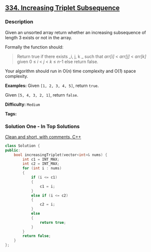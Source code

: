 ## [334. Increasing Triplet Subsequence](https://leetcode.com/problems/increasing-triplet-subsequence/description/)

### Description

Given an unsorted array return whether an increasing subsequence of length 3 exists or not in the array.

Formally the function should:

> Return true if there exists _i, j, k _
> such that _arr[i]_ < _arr[j]_ < _arr[k]_ given 0 ≤ _i_ < _j_ < _k_ ≤ _n_-1 else return false.

Your algorithm should run in O(_n_) time complexity and O(_1_) space complexity.

**Examples:**
Given `[1, 2, 3, 4, 5]`,
return `true`.

Given `[5, 4, 3, 2, 1]`,
return `false`.

**Difficulty:** `Medium`

**Tags:**

### Solution One - In Top Solutions

[Clean and short, with comments, C++](https://discuss.leetcode.com/topic/37281/clean-and-short-with-comments-c)

```c++
class Solution {
public:
    bool increasingTriplet(vector<int>& nums) {
        int c1 = INT_MAX;
        int c2 = INT_MAX;
        for (int i : nums)
        {
            if (i <= c1)
            {
                c1 = i;
            }
            else if (i <= c2)
            {
                c2 = i;
            }
            else
            {
                return true;
            }
        }
        return false;
    }
};
```
